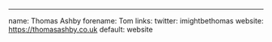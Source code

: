 ---
name: Thomas Ashby
forename: Tom
links:
  twitter: imightbethomas
  website: https://thomasashby.co.uk
  default: website
